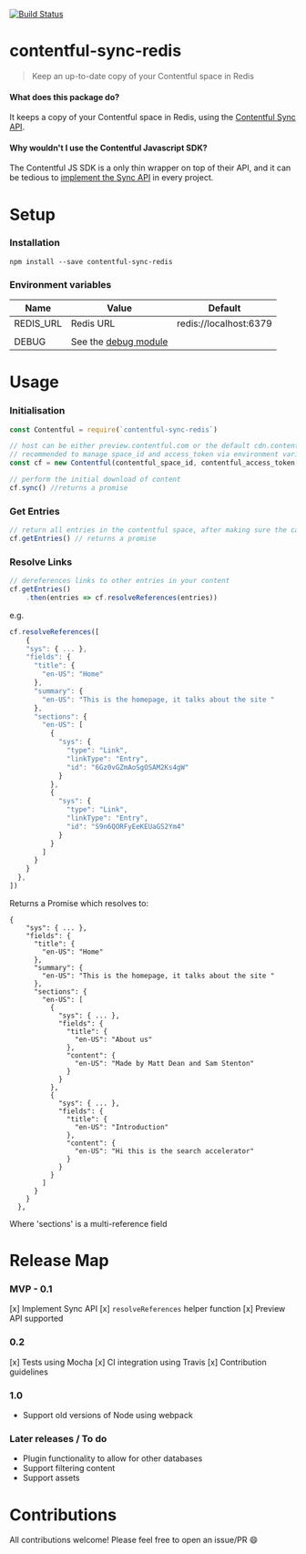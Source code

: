 [![Build Status](https://travis-ci.org/mattdean1/contentful-sync-redis.svg?branch=master)](https://travis-ci.org/mattdean1/contentful-sync-redis)

# contentful-sync-redis

> Keep an up-to-date copy of your Contentful space in Redis

#### What does this package do?

It keeps a copy of your Contentful space in Redis, using the [Contentful Sync API](https://www.contentful.com/developers/docs/concepts/sync/).

#### Why wouldn't I use the Contentful Javascript SDK?

The Contentful JS SDK is a only thin wrapper on top of their API, and it can be tedious to [implement the Sync API](https://www.contentful.com/developers/docs/javascript/tutorials/using-the-sync-api-with-js/) in every project.

# Setup

### Installation

```
npm install --save contentful-sync-redis
```

###  Environment variables

| Name      | Value                                    | Default                |
| --------- | ---------------------------------------- | ---------------------- |
| REDIS_URL | Redis URL                                | redis://localhost:6379 |
|           |                                          |                        |
| DEBUG     | See the [debug module](https://www.npmjs.com/package/debug) |                        |


# Usage

### Initialisation

```javascript
const Contentful = require(`contentful-sync-redis`)

// host can be either preview.contentful.com or the default cdn.contentful.com
// recommended to manage space_id and access_token via environment variables
const cf = new Contentful(contentful_space_id, contentful_access_token[, host])

// perform the initial download of content
cf.sync() //returns a promise
```



### Get Entries

```javascript
// return all entries in the contentful space, after making sure the cache is synced
cf.getEntries() // returns a promise
```



### Resolve Links

```javascript
// dereferences links to other entries in your content
cf.getEntries()
	.then(entries => cf.resolveReferences(entries))
```

e.g.

```javascript
cf.resolveReferences([
    {
    "sys": { ... },
    "fields": {
      "title": {
        "en-US": "Home"
      },
      "summary": {
        "en-US": "This is the homepage, it talks about the site "
      },
      "sections": {
        "en-US": [
          {
            "sys": {
              "type": "Link",
              "linkType": "Entry",
              "id": "6Gz0vGZmAoSgOSAM2Ks4gW"
            }
          },
          {
            "sys": {
              "type": "Link",
              "linkType": "Entry",
              "id": "S9n6QORFyEeKEUaGS2Ym4"
            }
          }
        ]
      }
    }
  },
])
```
Returns a Promise which resolves to:
```   
{
    "sys": { ... },
    "fields": {
      "title": {
        "en-US": "Home"
      },
      "summary": {
        "en-US": "This is the homepage, it talks about the site "
      },
      "sections": {
        "en-US": [
          {
            "sys": { ... },
            "fields": {
              "title": {
                "en-US": "About us"
              },
              "content": {
                "en-US": "Made by Matt Dean and Sam Stenton"
              }
            }
          },
          {
            "sys": { ... },
            "fields": {
              "title": {
                "en-US": "Introduction"
              },
              "content": {
                "en-US": "Hi this is the search accelerator"
              }
            }
          }
        ]
      }
    }
  },
```
Where 'sections' is a multi-reference field



# Release Map

### MVP - 0.1

[x] Implement Sync API
[x] `resolveReferences` helper function
[x] Preview API supported

### 0.2

[x] Tests using Mocha
[x] CI integration using Travis
[x] Contribution guidelines

### 1.0

- Support old versions of Node using webpack

### Later releases / To do

- Plugin functionality to allow for other databases
- Support filtering content
- Support assets

# Contributions

All contributions welcome! Please feel free to open an issue/PR :smile:
